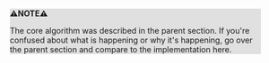 <div style="margin:2em; background-color: #e0e0e0;">

<strong>⚠️NOTE️️️⚠️</strong>

The core algorithm was described in the parent section. If you're confused about what is happening or why it's happening, go over the parent section and compare to the implementation here.
</div>

